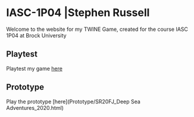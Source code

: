 # IASC-1P04 |Stephen Russell

Welcome to the website for my TWINE Game, created for the course IASC 1P04 at Brock University

## Playtest

Playtest my game [here](playtest/playtest)

## Prototype

Play the prototype [here](Prototype/SR20FJ_Deep Sea Adventures_2020.html)
